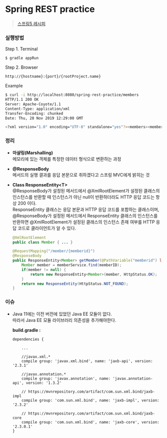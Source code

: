 # Spring REST practice  
>  [스프링5 레시피](https://book.naver.com/bookdb/book_detail.nhn?bid=13911953)  

### 실행방법  
Step 1. Terminal  
```
$ gradle appRun
```  
Step 2. Browser
```
http://{hostname}:{port}/{rootProject.name}
```  

Example  
```bash
$ curl -i http://localhost:8080/spring-rest-practice/members
HTTP/1.1 200 OK
Server: Apache-Coyote/1.1
Content-Type: application/xml
Transfer-Encoding: chunked
Date: Thu, 28 Nov 2019 12:29:00 GMT

<?xml version="1.0" encoding="UTF-8" standalone="yes"?><members><member><email>marten@deinum.biz</email><name>Marten Deinum</name><phone>00-31-1234567890</phone></member><member><email>john@doe.com</email><name>John Doe</name><phone>1-800-800-800</phone></member><member><email>jane@doe.com</email><name>Jane Doe</name><phone>1-801-802-803</phone></member></members>
```  



### 정리
* __마샬링(Marshalling)__  
  메모리에 있는 객체를 특정한 데이터 형식으로 변환하는 과정  

* __@ResponseBody__  
  메서드의 실행 결과를 응답 본문으로 취하겠다고 스프링 MVC에게 밝히는 것  

* __Class ResponseEntity\<T\>__  
@ResponseBody가 설정된 메서드에서 @XmlRootElement가 설정된 클래스의 인스턴스를 반환할 때 인스턴스가 아닌 null이 반환하더라도 HTTP 응답 코드는 항상 200 이다.  
ResponseEntity 클래스는 응답 본문과 HTTP 응답 코드를 포함하는 클래스이며, @ResponseBody가 설정된 메서드에서 ResponseEntity 클래스의 인스턴스를 반환하면 @XmlRootElement가 설정된 클래스의 인스턴스 존재 여부를 HTTP 응답 코드로 클라이언트가 알 수 있다.  

    ```java
    @XmlRootElement
    public class Member { ... }

    @RequestMapping("/member/{memberid}")
    @ResponseBody
    public ResponseEntity<Member> getMember(@PathVariable("memberid") long memberID) {
        Member member = memberService.find(memberID);
        if(member != null) {
            return new ResponseEntity<Member>(member, HttpStatus.OK);
        }
        return new ResponseEntity(HttpStatus.NOT_FOUND);
    }

    ```

### 이슈  
* Java 11에는 이전 버전에 있었던 Java EE 모듈이 없다.  
  따라서 Java EE 모듈 라이브러리 의존성을 추가해야한다.  

  __build.gradle :__  
  ```
  dependencies {

      ...

      //javax.xml.*
      compile group: 'javax.xml.bind', name: 'jaxb-api', version: '2.3.1'

      //javax.annotation.*
      compile group: 'javax.annotation', name: 'javax.annotation-api', version: '1.3.2'

      // https://mvnrepository.com/artifact/com.sun.xml.bind/jaxb-impl
      compile group: 'com.sun.xml.bind', name: 'jaxb-impl', version: '2.3.2'

      // https://mvnrepository.com/artifact/com.sun.xml.bind/jaxb-core
      compile group: 'com.sun.xml.bind', name: 'jaxb-core', version: '2.3.0.1'
  }
  ```
